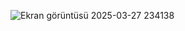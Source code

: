 
![Ekran görüntüsü 2025-03-27 234138](https://github.com/user-attachments/assets/d5ae7ae6-71fc-49b7-93e5-153807ff01d4)

